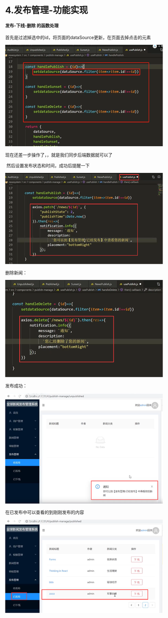 # 4.发布管理-功能实现



#### 发布-下线-删除 的函数处理

​	首先是过滤掉选中的id，将页面的dataSource更新，在页面去掉点击的元素

![1640845325670](../../../../.vuepress/public/images/1640845325670.png)







现在还差一步操作了，，就是我们同步后端数据就可以了

​		然后设置发布状态和时间，成功后提醒一下

![1640845461958](../../../../.vuepress/public/images/1640845461958.png)





删除新闻：

![1640845594939](../../../../.vuepress/public/images/1640845594939.png)





发布成功：

![1640846719226](../../../../.vuepress/public/images/1640846719226.png)



在已发布中可以查看的到刚刚发布的内容

![1640846759069](../../../../.vuepress/public/images/1640846759069.png)



















































































